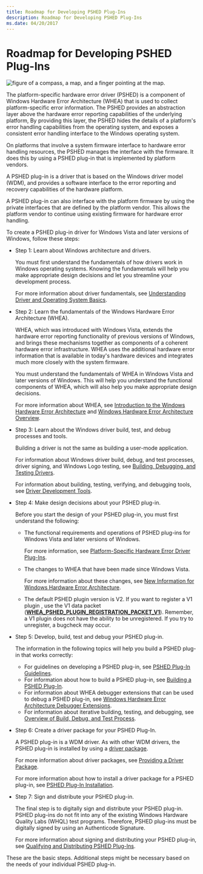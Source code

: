 ```yaml
---
title: Roadmap for Developing PSHED Plug-Ins
description: Roadmap for Developing PSHED Plug-Ins
ms.date: 04/20/2017
---
```


# Roadmap for Developing PSHED Plug-Ins


![figure of a compass, a map, and a finger pointing at the map.](images/map-hand-sml.png)

The platform-specific hardware error driver (PSHED) is a component of Windows Hardware Error Architecture (WHEA) that is used to collect platform-specific error information. The PSHED provides an abstraction layer above the hardware error reporting capabilities of the underlying platform, By providing this layer, the PSHED hides the details of a platform's error handling capabilities from the operating system, and exposes a consistent error handling interface to the Windows operating system.

On platforms that involve a system firmware interface to hardware error handling resources, the PSHED manages the interface with the firmware. It does this by using a PSHED plug-in that is implemented by platform vendors.

A PSHED plug-in is a driver that is based on the Windows driver model (WDM), and provides a software interface to the error reporting and recovery capabilities of the hardware platform.

A PSHED plug-in can also interface with the platform firmware by using the private interfaces that are defined by the platform vendor. This allows the platform vendor to continue using existing firmware for hardware error handling.

To create a PSHED plug-in driver for Windows Vista and later versions of Windows, follow these steps:

-   Step 1: Learn about Windows architecture and drivers.

    You must first understand the fundamentals of how drivers work in Windows operating systems. Knowing the fundamentals will help you make appropriate design decisions and let you streamline your development process.

    For more information about driver fundamentals, see [Understanding Driver and Operating System Basics](../gettingstarted/concepts-and-knowledge-for-all-driver-developers.md).

-   Step 2: Learn the fundamentals of the Windows Hardware Error Architecture (WHEA).

    WHEA, which was introduced with Windows Vista, extends the hardware error reporting functionality of previous versions of Windows, and brings these mechanisms together as components of a coherent hardware error infrastructure. WHEA uses the additional hardware error information that is available in today's hardware devices and integrates much more closely with the system firmware.

    You must understand the fundamentals of WHEA in Windows Vista and later versions of Windows. This will help you understand the functional components of WHEA, which will also help you make appropriate design decisions.

    For more information about WHEA, see [Introduction to the Windows Hardware Error Architecture](introduction-to-the-windows-hardware-error-architecture.md) and [Windows Hardware Error Architecture Overview](windows-hardware-error-architecture-overview.md).

-   Step 3: Learn about the Windows driver build, test, and debug processes and tools.

    Building a driver is not the same as building a user-mode application.

    For information about Windows driver build, debug, and test processes, driver signing, and Windows Logo testing, see [Building, Debugging, and Testing Drivers](/windows-hardware/drivers).

    For information about building, testing, verifying, and debugging tools, see [Driver Development Tools](../devtest/index.md).

-   Step 4: Make design decisions about your PSHED plug-in.

    Before you start the design of your PSHED plug-in, you must first understand the following:

    -   The functional requirements and operations of PSHED plug-ins for Windows Vista and later versions of Windows.

        For more information, see [Platform-Specific Hardware Error Driver Plug-Ins](platform-specific-hardware-error-driver-plug-ins2.md).

    -   The changes to WHEA that have been made since Windows Vista.

        For more information about these changes, see [New Information for Windows Hardware Error Architecture](new-information-for-windows-hardware-error-architecture.md).
     
    -   The default PSHED plugin version is V2. If you want to register a V1 plugin , use the V1 data packet ([**WHEA_PSHED_PLUGIN_REGISTRATION_PACKET_V1**](./ns-ntddk-whea_pshed_plugin_registration_packet_v1.md)). Remember, a V1 plugin does not have the ability to be unregistered. If you try to unregister, a bugcheck may occur.

-   Step 5: Develop, build, test and debug your PSHED plug-in.

    The information in the following topics will help you build a PSHED plug-in that works correctly:

    -   For guidelines on developing a PSHED plug-in, see [PSHED Plug-In Guidelines](pshed-plug-in-guidelines.md).
    -   For information about how to build a PSHED plug-in, see [Building a PSHED Plug-In](building-a-pshed-plug-in.md).
    -   For information about WHEA debugger extensions that can be used to debug a PSHED plug-in, see [Windows Hardware Error Architecture Debugger Extensions](windows-hardware-error-architecture-debugger-extensions.md).
    -   For information about iterative building, testing, and debugging, see [Overview of Build, Debug, and Test Process](/windows-hardware/drivers).
-   Step 6: Create a driver package for your PSHED Plug-In.

    A PSHED plug-in is a WDM driver. As with other WDM drivers, the PSHED plug-in is installed by using a [driver package](../install/driver-packages.md).

    For more information about driver packages, see [Providing a Driver Package](/windows-hardware/drivers).

    For more information about how to install a driver package for a PSHED plug-in, see [PSHED Plug-In Installation](pshed-plug-in-installation.md).

-   Step 7: Sign and distribute your PSHED plug-in.

    The final step is to digitally sign and distribute your PSHED plug-in. PSHED plug-ins do not fit into any of the existing Windows Hardware Quality Labs (WHQL) test programs. Therefore, PSHED plug-ins must be digitally signed by using an Authenticode Signature.

    For more information about signing and distributing your PSHED plug-in, see [Qualifying and Distributing PSHED Plug-Ins](qualifying-and-distributing-pshed-plug-ins.md).

These are the basic steps. Additional steps might be necessary based on the needs of your individual PSHED plug-in.

 

